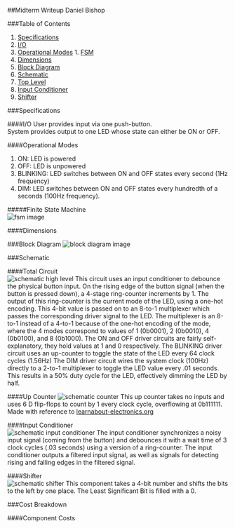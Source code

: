 ##Midterm Writeup
Daniel Bishop

###Table of Contents
1. [Specifications](#specifications)
  1. [I/O](#io)
  2. [Operational Modes](#operational-modes)
    1. [FSM](#finite-state-machine)
  3. [Dimensions](#dimensions)
2. [Block Diagram](#block-diagram)
3. [Schematic](#schematic)
  1. [Top Level](#total-circuit)
  2. [Input Conditioner](#input-conditioner)
  3. [Shifter](#shifter)

###Specifications

####I/O
User provides input via one push-button.  
System provides output to one LED whose state can either be ON or OFF.

####Operational Modes
1. ON: LED is powered
2. OFF: LED is unpowered
3. BLINKING: LED switches between ON and OFF states every second (1Hz frequency)
4. DIM: LED switches between ON and OFF states every hundredth of a seconds (100Hz frequency).  

#####Finite State Machine  
![fsm image](http://i.imgur.com/S7b8XpO.png)  

####Dimensions
<TODO>

###Block Diagram
![block diagram image](http://i.imgur.com/WXlwaXM.png)

###Schematic  

####Total Circuit  
![schematic high level](http://i.imgur.com/te9xqFK.png)
This circuit uses an input conditioner to debounce the physical button input. On the rising edge of the button signal (when the button is pressed down), a 4-stage ring-counter increments by 1. The output of this ring-counter is the current mode of the LED, using a one-hot encoding. This 4-bit value is passed on to an 8-to-1 multiplexer which passes the corresponding driver signal to the LED. The multiplexer is an 8-to-1 instead of a 4-to-1 because of the one-hot encoding of the mode, where the 4 modes correspond to values of 1 (0b0001), 2 (0b0010), 4 (0b0100), and 8 (0b1000). The ON and OFF driver circuits are fairly self-explanatory, they hold values at 1 and 0 respectively. The BLINKING driver circuit uses an up-counter to toggle the state of the LED every 64 clock cycles (1.56Hz) The DIM driver circuit wires the system clock (100Hz) directly to a 2-to-1 multiplexer to toggle the LED value every .01 seconds. This results in a 50% duty cycle for the LED, effectively dimming the LED by half.

####Up Counter
![schematic counter](http://i.imgur.com/07tM6mJ.png)
This up counter takes no inputs and uses 6 D flip-flops to count by 1 every clock cycle, overflowing at 0b111111.
Made with reference to [learnabout-electronics.org](http://www.learnabout-electronics.org/Digitcal/dig56.php)

####Input Conditioner  
![schematic input conditioner](http://i.imgur.com/8cwSvZ1.png)
The input conditioner synchronizes a noisy input signal (coming from the button) and debounces it with a wait time of 3 clock cycles (.03 seconds) using a version of a ring-counter. The input conditioner outputs a filtered input signal, as well as signals for detecting rising and falling edges in the filtered signal.

####Shifter  
![schematic shifter](http://i.imgur.com/qClMSGM.png)
This component takes a 4-bit number and shifts the bits to the left by one place. The Least Significant Bit is filled with a 0.

###Cost Breakdown

####Component Costs